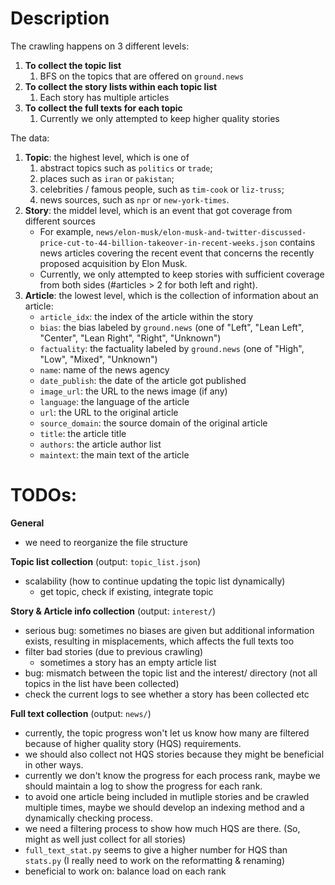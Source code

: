 # Description

The crawling happens on 3 different levels:
1. **To collect the topic list**
   1. BFS on the topics that are offered on `ground.news`
2. **To collect the story lists within each topic list**
   1. Each story has multiple articles 
3. **To collect the full texts for each topic**
   1. Currently we only attempted to keep higher quality stories

The data:
1. **Topic**: the highest level, which is one of
   1. abstract topics such as `politics` or `trade`; 
   2. places such as `iran` or `pakistan`; 
   3. celebrities / famous people, such as `tim-cook` or `liz-truss`; 
   4. news sources, such as `npr` or `new-york-times`.
2. **Story**: the middel level, which is an event that got coverage from different sources
    * For example, `news/elon-musk/elon-musk-and-twitter-discussed-price-cut-to-44-billion-takeover-in-recent-weeks.json` contains news articles covering the recent event that concerns the recently proposed acquisition by Elon Musk.
    * Currently, we only attempted to keep stories with sufficient coverage from both sides (#articles > 2 for both left and right).
3. **Article**: the lowest level, which is the collection of information about an article:
   * `article_idx`: the index of the article within the story
   * `bias`: the bias labeled by `ground.news` (one of "Left", "Lean Left", "Center", "Lean Right", "Right", "Unknown")
   * `factuality`: the factuality labeled by `ground.news` (one of "High", "Low", "Mixed", "Unknown")
   * `name`: name of the news agency
   * `date_publish`: the date of the article got published
   * `image_url`: the URL to the news image (if any)
   * `language`: the language of the article
   * `url`: the URL to the original article
   * `source_domain`: the source domain of the original article
   * `title`: the article title
   * `authors`: the article author list
   * `maintext`: the main text of the article


# TODOs:
**General**
* we need to reorganize the file structure

**Topic list collection** (output: `topic_list.json`)
* scalability (how to continue updating the topic list dynamically)
  * get topic, check if existing, integrate topic

**Story & Article info collection** (output: `interest/`)
* serious bug: sometimes no biases are given but additional information exists, resulting in misplacements, which affects the full texts too
* filter bad stories (due to previous crawling)
  * sometimes a story has an empty article list
* bug: mismatch between the topic list and the interest/ directory (not all topics in the list have been collected)
* check the current logs to see whether a story has been collected etc

**Full text collection** (output: `news/`)
* currently, the topic progress won't let us know how many are filtered because of higher quality story (HQS) requirements.
* we should also collect not HQS stories because they might be beneficial in other ways.
* currently we don't know the progress for each process rank, maybe we should maintain a log to show the progress for each rank.
* to avoid one article being included in mutliple stories and be crawled multiple times, maybe we should develop an indexing method and a dynamically checking process.
* we need a filtering process to show how much HQS are there. (So, might as well just collect for all stories)
* `full_text_stat.py` seems to give a higher number for HQS than `stats.py` (I really need to work on the reformatting & renaming)
* beneficial to work on: balance load on each rank
